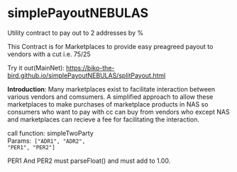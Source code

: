 # simplePayoutNEBULAS
Utility contract to pay out to 2 addresses by %

This Contract is for Marketplaces to provide easy preagreed payout to vendors with a cut i.e. 75/25

Try it out(MainNet): https://biko-the-bird.github.io/simplePayoutNEBULAS/splitPayout.html

<b>Introduction</b>:
Many marketplaces exist to facilitate interaction between various vendors and comsumers. A simplified approach to allow these marketplaces to make purchases of marketplace products in NAS so consumers who want to pay with cc can buy from vendors who except NAS and marketplaces can recieve a fee for facilitating the interaction.

call function: simpleTwoParty</br>
Params:<code> ["ADR1", "ADR2", "PER1", "PER2"]</code>

PER1 And PER2 must parseFloat() and must add to 1.00.

